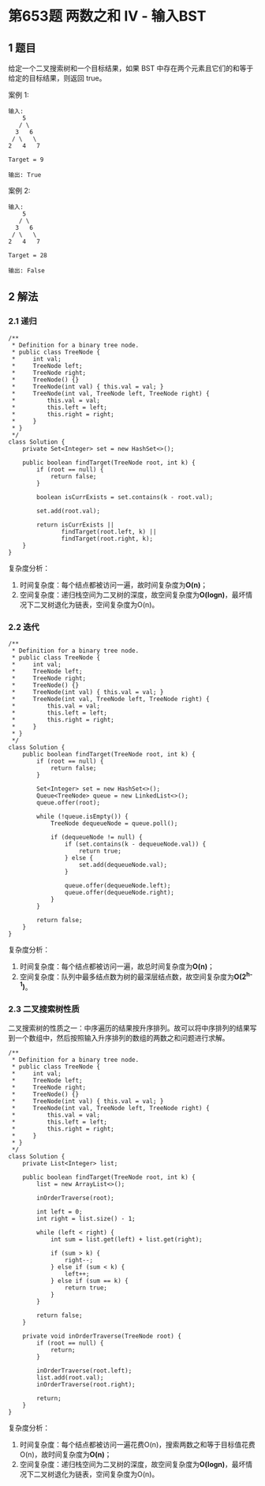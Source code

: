 # 第653题 两数之和 IV - 输入BST

## 1 题目

给定一个二叉搜索树和一个目标结果，如果 BST 中存在两个元素且它们的和等于给定的目标结果，则返回 true。

案例 1:

```
输入: 
    5
   / \
  3   6
 / \   \
2   4   7

Target = 9

输出: True
```

案例 2:

```
输入: 
    5
   / \
  3   6
 / \   \
2   4   7

Target = 28

输出: False
```

## 2 解法

### 2.1 递归

```
/**
 * Definition for a binary tree node.
 * public class TreeNode {
 *     int val;
 *     TreeNode left;
 *     TreeNode right;
 *     TreeNode() {}
 *     TreeNode(int val) { this.val = val; }
 *     TreeNode(int val, TreeNode left, TreeNode right) {
 *         this.val = val;
 *         this.left = left;
 *         this.right = right;
 *     }
 * }
 */
class Solution {
    private Set<Integer> set = new HashSet<>();

    public boolean findTarget(TreeNode root, int k) {
        if (root == null) {
            return false;
        }

        boolean isCurrExists = set.contains(k - root.val);

        set.add(root.val);

        return isCurrExists || 
               findTarget(root.left, k) || 
               findTarget(root.right, k);
    }
}
```

复杂度分析：

1. 时间复杂度：每个结点都被访问一遍，故时间复杂度为**O(n)**；
2. 空间复杂度：递归栈空间为二叉树的深度，故空间复杂度为**O(logn)**，最坏情况下二叉树退化为链表，空间复杂度为O(n)。

### 2.2 迭代

```
/**
 * Definition for a binary tree node.
 * public class TreeNode {
 *     int val;
 *     TreeNode left;
 *     TreeNode right;
 *     TreeNode() {}
 *     TreeNode(int val) { this.val = val; }
 *     TreeNode(int val, TreeNode left, TreeNode right) {
 *         this.val = val;
 *         this.left = left;
 *         this.right = right;
 *     }
 * }
 */
class Solution {
    public boolean findTarget(TreeNode root, int k) {
        if (root == null) {
            return false;
        }

        Set<Integer> set = new HashSet<>();
        Queue<TreeNode> queue = new LinkedList<>();
        queue.offer(root);
        
        while (!queue.isEmpty()) {
            TreeNode dequeueNode = queue.poll();

            if (dequeueNode != null) {
                if (set.contains(k - dequeueNode.val)) {
                    return true;
                } else {
                    set.add(dequeueNode.val);
                }

                queue.offer(dequeueNode.left);
                queue.offer(dequeueNode.right);
            }
        }

        return false;
    }
}
```

复杂度分析：

1. 时间复杂度：每个结点都被访问一遍，故总时间复杂度为**O(n)**；
2. 空间复杂度：队列中最多结点数为树的最深层结点数，故空间复杂度为**O(2<sup>h-1</sup>)**。

### 2.3 二叉搜索树性质

二叉搜索树的性质之一：中序遍历的结果按升序排列。故可以将中序排列的结果写到一个数组中，然后按照输入升序排列的数组的两数之和问题进行求解。

```
/**
 * Definition for a binary tree node.
 * public class TreeNode {
 *     int val;
 *     TreeNode left;
 *     TreeNode right;
 *     TreeNode() {}
 *     TreeNode(int val) { this.val = val; }
 *     TreeNode(int val, TreeNode left, TreeNode right) {
 *         this.val = val;
 *         this.left = left;
 *         this.right = right;
 *     }
 * }
 */
class Solution {
    private List<Integer> list;

    public boolean findTarget(TreeNode root, int k) {
        list = new ArrayList<>();

        inOrderTraverse(root);

        int left = 0;
        int right = list.size() - 1;

        while (left < right) {
            int sum = list.get(left) + list.get(right);

            if (sum > k) {
                right--;
            } else if (sum < k) {
                left++;
            } else if (sum == k) {
                return true;
            }
        }

        return false;
    }

    private void inOrderTraverse(TreeNode root) {
        if (root == null) {
            return;
        }

        inOrderTraverse(root.left);
        list.add(root.val);
        inOrderTraverse(root.right);

        return;
    }
}
```

复杂度分析：

1. 时间复杂度：每个结点都被访问一遍花费O(n)，搜索两数之和等于目标值花费O(n)，故时间复杂度为**O(n)**；
2. 空间复杂度：递归栈空间为二叉树的深度，故空间复杂度为**O(logn)**，最坏情况下二叉树退化为链表，空间复杂度为O(n)。
